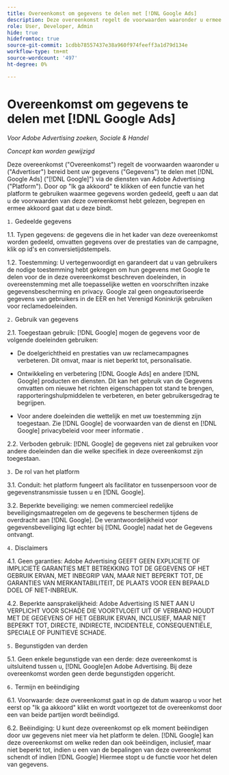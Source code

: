 ```yaml
---
title: Overeenkomst om gegevens te delen met [!DNL Google Ads]
description: Deze overeenkomst regelt de voorwaarden waaronder u ermee instemt uw gegevens te delen met [!DNL Google Ads] via de diensten van Adobe Advertising.
role: User, Developer, Admin
hide: true
hidefromtoc: true
source-git-commit: 1cdbb78557437e38a960f974feeff3a1d79d134e
workflow-type: tm+mt
source-wordcount: '497'
ht-degree: 0%

---
```


# Overeenkomst om gegevens te delen met [!DNL Google Ads]

<!-- In TOC, but hidden from TOC and both external and internal search -->

*Voor Adobe Advertising zoeken, Sociale &amp; Handel*

*Concept kan worden gewijzigd*

<!-- *Last updated: March 1, 2024* -->

Deze overeenkomst (&quot;Overeenkomst&quot;) regelt de voorwaarden waaronder u (&quot;Advertiser&quot;) bereid bent uw gegevens (&quot;Gegevens&quot;) te delen met [!DNL Google Ads] (&quot;[!DNL Google]&quot;) via de diensten van Adobe Advertising (&quot;Platform&quot;). Door op &quot;Ik ga akkoord&quot; te klikken of een functie van het platform te gebruiken waarmee gegevens worden gedeeld, geeft u aan dat u de voorwaarden van deze overeenkomst hebt gelezen, begrepen en ermee akkoord gaat dat u deze bindt.

`1.` Gedeelde gegevens

1.1. Typen gegevens: de gegevens die in het kader van deze overeenkomst worden gedeeld, omvatten gegevens over de prestaties van de campagne, klik op id&#39;s en conversietijdstempels.

1.2. Toestemming: U vertegenwoordigt en garandeert dat u van gebruikers de nodige toestemming hebt gekregen om hun gegevens met Google te delen voor de in deze overeenkomst beschreven doeleinden, in overeenstemming met alle toepasselijke wetten en voorschriften inzake gegevensbescherming en privacy. Google zal geen ongeautoriseerde gegevens van gebruikers in de EER en het Verenigd Koninkrijk gebruiken voor reclamedoeleinden.

`2.` Gebruik van gegevens

2.1. Toegestaan gebruik: [!DNL Google] mogen de gegevens voor de volgende doeleinden gebruiken:

* De doelgerichtheid en prestaties van uw reclamecampagnes verbeteren. Dit omvat, maar is niet beperkt tot, personalisatie.

* Ontwikkeling en verbetering [!DNL Google Ads] en andere [!DNL Google] producten en diensten. Dit kan het gebruik van de Gegevens omvatten om nieuwe het richten eigenschappen tot stand te brengen, rapporteringshulpmiddelen te verbeteren, en beter gebruikersgedrag te begrijpen.

* Voor andere doeleinden die wettelijk en met uw toestemming zijn toegestaan. Zie [!DNL Google] de voorwaarden van de dienst en [!DNL Google] privacybeleid voor meer informatie .

2.2. Verboden gebruik: [!DNL Google] de gegevens niet zal gebruiken voor andere doeleinden dan die welke specifiek in deze overeenkomst zijn toegestaan.

`3.` De rol van het platform

3.1. Conduit: het platform fungeert als facilitator en tussenpersoon voor de gegevenstransmissie tussen u en [!DNL Google].

3.2. Beperkte beveiliging: we nemen commercieel redelijke beveiligingsmaatregelen om de gegevens te beschermen tijdens de overdracht aan [!DNL Google]. De verantwoordelijkheid voor gegevensbeveiliging ligt echter bij [!DNL Google] nadat het de Gegevens ontvangt.

`4.` Disclaimers

4.1. Geen garanties: Adobe Advertising GEEFT GEEN EXPLICIETE OF IMPLICIETE GARANTIES MET BETREKKING TOT DE GEGEVENS OF HET GEBRUIK ERVAN, MET INBEGRIP VAN, MAAR NIET BEPERKT TOT, DE GARANTIES VAN MERKANTABILITEIT, DE PLAATS VOOR EEN BEPAALD DOEL OF NIET-INBREUK.

4.2. Beperkte aansprakelijkheid: Adobe Advertising IS NIET AAN U VERPLICHT VOOR SCHADE DIE VOORTVLOEIT UIT OF VERBAND HOUDT MET DE GEGEVENS OF HET GEBRUIK ERVAN, INCLUSIEF, MAAR NIET BEPERKT TOT, DIRECTE, INDIRECTE, INCIDENTELE, CONSEQUENTIËLE, SPECIALE OF PUNITIEVE SCHADE.

`5.` Begunstigden van derden

5.1. Geen enkele begunstigde van een derde: deze overeenkomst is uitsluitend tussen u, [!DNL Google]en Adobe Advertising. Bij deze overeenkomst worden geen derde begunstigden opgericht.

`6.` Termijn en beëindiging

6.1. Voorwaarde: deze overeenkomst gaat in op de datum waarop u voor het eerst op &quot;Ik ga akkoord&quot; klikt en wordt voortgezet tot de overeenkomst door een van beide partijen wordt beëindigd.

6.2. Beëindiging: U kunt deze overeenkomst op elk moment beëindigen door uw gegevens niet meer via het platform te delen. [!DNL Google] kan deze overeenkomst om welke reden dan ook beëindigen, inclusief, maar niet beperkt tot, indien u een van de bepalingen van deze overeenkomst schendt of indien [!DNL Google] Hiermee stopt u de functie voor het delen van gegevens.
